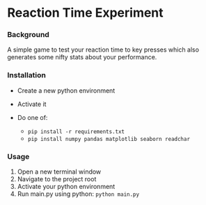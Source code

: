 # Reaction Time Experiment

### Background
A simple game to test your reaction time to key presses which also
generates some nifty stats about your performance. 

### Installation

- Create a new python environment

- Activate it

- Do one of:
    - `pip install -r requirements.txt`
    - `pip install numpy pandas matplotlib seaborn readchar`


### Usage

1. Open a new terminal window
2. Navigate to the project root
3. Activate your python environment
4. Run main.py using python: `python main.py`